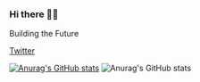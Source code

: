 ### Hi there 👋🏼

Building the Future

<a href="https://twitter.com/randyhattab">Twitter</a>

[![Anurag's GitHub stats](https://github-readme-stats.vercel.app/api?username=randyh0120)](https://github.com/anuraghazra/github-readme-stats)
![Anurag's GitHub stats](https://github-readme-stats.vercel.app/api?username=randyh0120&count_private=true)

<!--
**randyh0120/randyh0120** is a ✨ _special_ ✨ repository because its `README.md` (this file) appears on your GitHub profile.

Here are some ideas to get you started:

- 🔭 I’m currently working on 
- 🌱 I’m currently learning ...
- 👯 I’m looking to collaborate on ...
- 🤔 I’m looking for help with ...
- 💬 Ask me about ...
- 📫 How to reach me: ...
- 😄 Pronouns: ...
- ⚡ Fun fact: ...
-->
